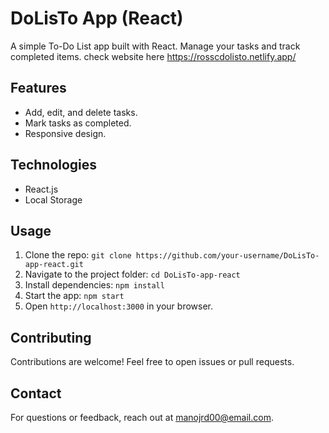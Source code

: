 # DoLisTo App (React)

A simple To-Do List app built with React. Manage your tasks and track completed items.
check website here https://rosscdolisto.netlify.app/
## Features

- Add, edit, and delete tasks.
- Mark tasks as completed.
- Responsive design.

## Technologies

- React.js
- Local Storage

## Usage

1. Clone the repo: `git clone https://github.com/your-username/DoLisTo-app-react.git`
2. Navigate to the project folder: `cd DoLisTo-app-react`
3. Install dependencies: `npm install`
4. Start the app: `npm start`
5. Open `http://localhost:3000` in your browser.

## Contributing

Contributions are welcome! Feel free to open issues or pull requests.

## Contact

For questions or feedback, reach out at manojrd00@email.com.
